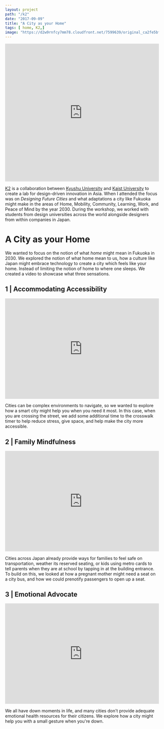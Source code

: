 ```yaml
---
layout: project
path: "/k2"
date: "2017-09-09"
title: "A City as your Home"
tags: [ home, K2,]
image: "https://d2w9rnfcy7mm78.cloudfront.net/7599639/original_ca2fe5bf89b4df866a4df6fd1d27ac0b.png?1591698663?bc=0"
---
```


<div class="center">
<div class="w-100">
<iframe class="" width="100%" height="450" src="https://www.youtube.com/embed/4gvrxHQs620" frameborder="0" allow="accelerometer; autoplay; encrypted-media; gyroscope; picture-in-picture" allowfullscreen></iframe>
</div>
</div>

[K2](https://www.kidnext.design.kyushu-u.ac.jp/k2/index.html) is a collaboration between [Kyushu University](https://www.kyushu-u.ac.jp/en/) and [Kaist University](https://www.kaist.ac.kr/kr/) to create a lab for design-driven innovation in Asia. When I attended the focus was on _Designing Future Cities_ and what adaptations a city like Fukuoka might make in the areas of Home, Mobility, Community, Learning, Work, and Peace of Mind by the year 2030. During the workshop, we worked with students from design universities across the world alongside designers from within companies in Japan.


# A City as your Home

We wanted to focus on the notion of what _home_ might mean in Fukuoka in 2030. We explored the notion of what home mean to us, how a culture like Japan might embrace technology to create a city which feels like your home. Instead of limiting the notion of home to where one sleeps. We created a video to showcase what three sensations.



## 1 | Accommodating Accessibility
<div style='position:relative; padding-bottom:calc(56.25% + 44px)'><iframe src='https://gfycat.com/ifr/ShadowyImpureFanworms' frameborder='0' scrolling='no' width='100%' height='100%' style='position:absolute;top:0;left:0;' allowfullscreen></iframe></div>

Cities can be complex environments to navigate, so we wanted to explore how a smart city might help you when you need it most. In this case, when you are crossing the street, we add some additional time to the crosswalk timer to help reduce stress, give space, and help make the city more accessible.

## 2 | Family Mindfulness
<div style='position:relative; padding-bottom:calc(56.25% + 44px)'><iframe src='https://gfycat.com/ifr/DigitalTinyBlackfly' frameborder='0' scrolling='no' width='100%' height='100%' style='position:absolute;top:0;left:0;' allowfullscreen></iframe></div>

Cities across Japan already provide ways for families to feel safe on transportation, weather its reserved seating, or kids using metro cards to tell parents when they are at school by tapping in at the building entrance. To build on this, we looked at how a pregnant mother might need a seat on a city bus, and how we could prenotify passengers to open up a seat.

## 3 | Emotional Advocate
<div style='position:relative; padding-bottom:calc(56.25% + 44px)'><iframe src='https://gfycat.com/ifr/ImperturbableDentalDegu' frameborder='0' scrolling='no' width='100%' height='100%' style='position:absolute;top:0;left:0;' allowfullscreen></iframe></div>

We all have down moments in life, and many cities don't provide adequate emotional health resources for their citizens. We explore how a city might help you with a small gesture when you're down.
